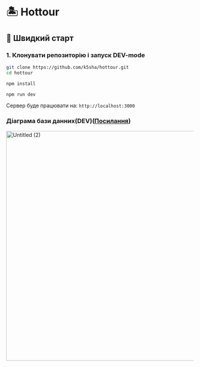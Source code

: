 # 🏝️ Hottour

## 🚀 Швидкий старт

### 1. Клонувати репозиторію і запуск DEV-mode

```bash
git clone https://github.com/k5sha/hottour.git
cd hottour

npm install

npm run dev
```
Сервер буде працювати на: `http://localhost:3000`

### Діаграма бази данних(DEV)([Посилання](https://dbdiagram.io/d/68cac8985779bb7265eb3bd6))
[<img width="1125" height="618" alt="Untitled (2)" src="https://github.com/user-attachments/assets/f26502da-6495-40a4-b900-d993d1e37f6f" />](https://dbdiagram.io/d/68cac8985779bb7265eb3bd6)

